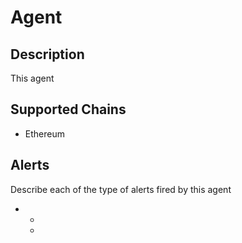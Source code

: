 # Agent

## Description

This agent 

## Supported Chains

- Ethereum

## Alerts

Describe each of the type of alerts fired by this agent

- 
  - 
  - 
